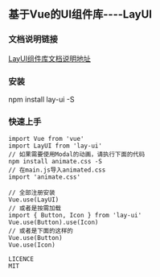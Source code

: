 ## 基于Vue的UI组件库----LayUI

### 文档说明链接

[LayUI组件库文档说明地址](https://github.com/cghbh/lay-ui)

### 安装

npm install lay-ui -S

### 快速上手

```
import Vue from 'vue'
import LayUI from 'lay-ui'
// 如果需要使用Modal的动画，请执行下面的代码
npm install animate.css -S
// 在main.js导入animated.css
import 'animate.css'

// 全部注册安装
Vue.use(LayUI)
// 或者是按需加载
import { Button, Icon } from 'lay-ui'
Vue.use(Button).use(Icon)
// 或者是下面的这样的
Vue.use(Button)
Vue.use(Icon)

LICENCE
MIT
```

